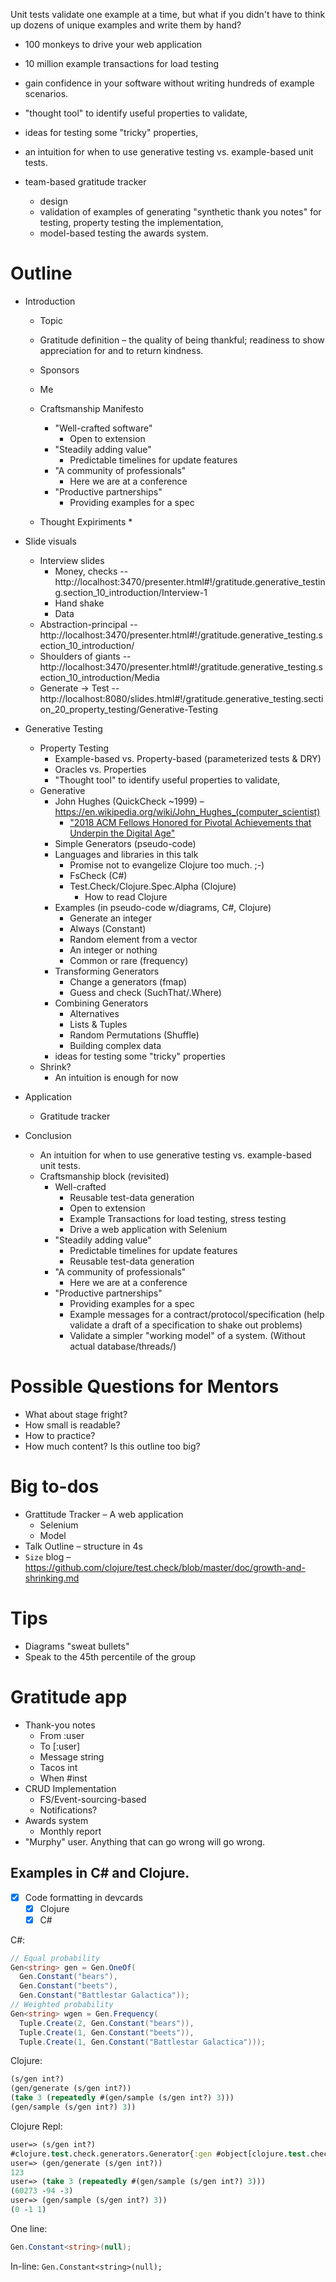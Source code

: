 Unit tests validate one example at a time, but what if you didn't have to think up dozens of unique examples and write them by hand?

* 100 monkeys to drive your web application
* 10 million example transactions for load testing
* gain confidence in your software without writing hundreds of example scenarios.

* "thought tool" to identify useful properties to validate,
* ideas for testing some "tricky" properties,
* an intuition for when to use generative testing vs. example-based unit tests.

* team-based gratitude tracker
	* design
	* validation of examples of generating "synthetic thank you notes" for testing, property testing the implementation,
	* model-based testing the awards system.

# Outline

* Introduction
    * Topic
    * Gratitude definition – the quality of being thankful; readiness to show appreciation for and to return kindness.
    * Sponsors
    * Me

    * Craftsmanship Manifesto
        * "Well-crafted software"
            * Open to extension
        * "Steadily adding value"
            * Predictable timelines for update features
        * "A community of professionals"
            * Here we are at a conference
        * "Productive partnerships"
            * Providing examples for a spec

    * Thought Expiriments
        *

* Slide visuals
    * Interview slides
        * Money, checks -- http://localhost:3470/presenter.html#!/gratitude.generative_testing.section_10_introduction/Interview-1
        * Hand shake
        * Data
    * Abstraction-principal -- http://localhost:3470/presenter.html#!/gratitude.generative_testing.section_10_introduction/
    * Shoulders of giants -- http://localhost:3470/presenter.html#!/gratitude.generative_testing.section_10_introduction/Media
    * Generate -> Test -- http://localhost:8080/slides.html#!/gratitude.generative_testing.section_20_property_testing/Generative-Testing

* Generative Testing
    * Property Testing
        * Example-based vs. Property-based (parameterized tests & DRY)
        * Oracles vs. Properties
        * "Thought tool" to identify useful properties to validate,
    * Generative
        * John Hughes (QuickCheck ~1999) – https://en.wikipedia.org/wiki/John_Hughes_(computer_scientist)
            * ["2018 ACM Fellows Honored for Pivotal Achievements that Underpin the Digital Age"](https://www.acm.org/media-center/2018/december/fellows-2018)
        * Simple Generators (pseudo-code)
        * Languages and libraries in this talk
            * Promise not to evangelize Clojure too much. ;-)
            * FsCheck (C#)
            * Test.Check/Clojure.Spec.Alpha (Clojure)
                * How to read Clojure
        * Examples (in pseudo-code w/diagrams, C#, Clojure)
            * Generate an integer
            * Always (Constant)
            * Random element from a vector
            * An integer or nothing
            * Common or rare (frequency)
        * Transforming Generators
            * Change a generators (fmap)
            * Guess and check (SuchThat/.Where)
        * Combining Generators
            * Alternatives
            * Lists & Tuples
            * Random Permutations (Shuffle)
            * Building complex data
        * ideas for testing some "tricky" properties
    * Shrink?
        * An intuition is enough for now

* Application
    * Gratitude tracker
* Conclusion
    * An intuition for when to use generative testing vs. example-based unit tests.
    * Craftsmanship block (revisited)
        * Well-crafted
            * Reusable test-data generation
            * Open to extension
            * Example Transactions for load testing, stress testing
            * Drive a web application with Selenium
        * "Steadily adding value"
            * Predictable timelines for update features
            * Reusable test-data generation
        * "A community of professionals"
            * Here we are at a conference
        * "Productive partnerships"
            * Providing examples for a spec
            * Example messages for a contract/protocol/specification (help validate a draft of a specification to shake out problems)
            * Validate a simpler "working model" of a system. (Without actual database/threads/)




# Possible Questions for Mentors

* What about stage fright?
* How small is readable?
* How to practice?
* How much content?  Is this outline too big?


# Big to-dos

* Grattitude Tracker – A web application
    * Selenium
    * Model
* Talk Outline – structure in 4s
* `Size` blog – https://github.com/clojure/test.check/blob/master/doc/growth-and-shrinking.md

# Tips

* Diagrams "sweat bullets"
* Speak to the 45th percentile of the group


# Gratitude app

* Thank-you notes
    * From :user
    * To [:user]
    * Message string
    * Tacos int
    * When #inst
* CRUD Implementation
    * FS/Event-sourcing-based
    * Notifications?
* Awards system
    * Monthly report
* "Murphy" user.  Anything that can go wrong will go wrong.

## Examples in C# and Clojure.

* [x] Code formatting in devcards
    * [x] Clojure
    * [x] C#

C#:

```csharp
// Equal probability
Gen<string> gen = Gen.OneOf(
  Gen.Constant("bears"),
  Gen.Constant("beets"),
  Gen.Constant("Battlestar Galactica"));
// Weighted probability
Gen<string> wgen = Gen.Frequency(
  Tuple.Create(2, Gen.Constant("bears")),
  Tuple.Create(1, Gen.Constant("beets")),
  Tuple.Create(1, Gen.Constant("Battlestar Galactica")));
```

Clojure:

```clojure
(s/gen int?)
(gen/generate (s/gen int?))
(take 3 (repeatedly #(gen/sample (s/gen int?) 3)))
(gen/sample (s/gen int?) 3))
```

Clojure Repl:

```clojure
user=> (s/gen int?)
#clojure.test.check.generators.Generator{:gen #object[clojure.test.check.generators$such_that$fn__1825 0x633837ae "clojure.test.check.generators$such_that$fn__1825@633837ae"]}
user=> (gen/generate (s/gen int?))
123
user=> (take 3 (repeatedly #(gen/sample (s/gen int?) 3)))
(60273 -94 -3)
user=> (gen/sample (s/gen int?) 3))
(0 -1 1)
```

One line:

```csharp
Gen.Constant<string>(null);
```

In-line: `Gen.Constant<string>(null);`
